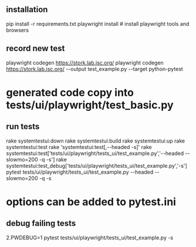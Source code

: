 ## installation
pip install -r requirements.txt
playwright install # install playwright tools and browsers


## record new test
playwright codegen https://stork.lab.isc.org/
playwright codegen https://stork.lab.isc.org/ --output test_example.py --target python-pytest

# generated code copy into tests/ui/playwright/test_basic.py



## run tests
rake systemtestui:down
rake systemtestui:build
rake systemtestui:up
rake systemtestui:test
rake 'systemtestui:test[,--headed -s]'
rake systemtestui:test['tests/ui/playwright/tests_ui/test_example.py','--headed --slowmo=200 -q -s']
rake systemtestui:test_debug['tests/ui/playwright/tests_ui/test_example.py','-s']
pytest tests/ui/playwright/tests_ui/test_example.py --headed --slowmo=200 -q -s
# options can be added to pytest.ini


## debug failing tests
2.PWDEBUG=1 pytest tests/ui/playwright/tests_ui/test_example.py -s


